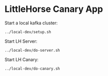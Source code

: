 # LittleHorse Canary App

Start a local kafka cluster:

```
../local-dev/setup.sh
```

Start LH Server:

```
../local-dev/do-server.sh
```

Start LH Canary:

```
../local-dev/do-canary.sh
```
